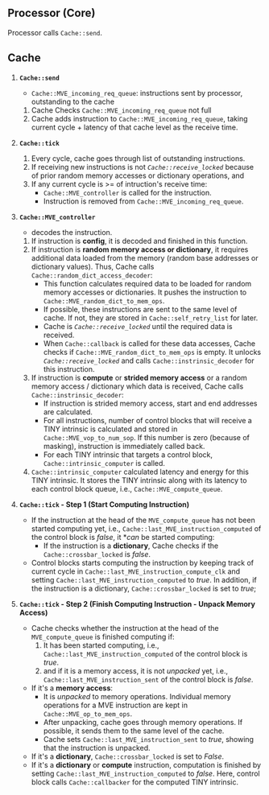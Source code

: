 
## Processor (Core)

Processor calls `Cache::send`.

## Cache

1. **`Cache::send`**
    - `Cache::MVE_incoming_req_queue`: instructions sent by processor, outstanding to the cache
    1. Cache Checks `Cache::MVE_incoming_req_queue` not full
    2. Cache adds instruction to `Cache::MVE_incoming_req_queue`, taking current cycle + latency of that cache level as the receive time.

2. **`Cache::tick`**
    1. Every cycle, cache goes through list of outstanding instructions.
    2. If receiving new instructions is not *`Cache::receive_locked`* because of prior random memory accesses or dictionary operations, and
    2. If any current cycle is >= of intruction's receive time:
        - `Cache::MVE_controller` is called for the instruction.
        - Instruction is removed from `Cache::MVE_incoming_req_queue`.

3. **`Cache::MVE_controller`**
    - decodes the instruction.
    1. If instruction is **config**, it is decoded and finished in this function.
    2. If instruction is **random memory access or dictionary**, it requires additional data loaded from the memory (random base addresses or dictionary values). Thus, Cache calls `Cache::random_dict_access_decoder`:
        - This function calculates required data to be loaded for random memory accesses or dictionaries. It pushes the instruction to `Cache::MVE_random_dict_to_mem_ops`.
        - If possible, these instructions are sent to the same level of cache. If not, they are stored in `Cache::self_retry_list` for later.
        - Cache is *`Cache::receive_locked`* until the required data is received.
        - When `Cache::callback` is called for these data accesses, Cache checks if `Cache::MVE_random_dict_to_mem_ops` is empty. It unlocks *`Cache::receive_locked`* and calls `Cache::instrinsic_decoder` for this instruction.
    3. If instruction is **compute** or **strided memory access** or a random memory access / dictionary which data is received, Cache calls `Cache::instrinsic_decoder`:
        - If instruction is strided memory access, start and end addresses are calculated.
        - For all instructions, number of control blocks that will receive a TINY intrinsic is calculated and stored in `Cache::MVE_vop_to_num_sop`. If this number is zero (because of masking), instruction is immediately called back.
        - For each TINY intrinsic that targets a control block, `Cache::intrinsic_computer` is called.
    4. `Cache::intrinsic_computer` calculated latency and energy for this TINY intrinsic. It stores the TINY intrinsic along with its latency to each control block queue, i.e., `Cache::MVE_compute_queue`.

4. **`Cache::tick` - Step 1 (Start Computing Instruction)**
    - If the instruction at the head of the `MVE_compute_queue` has not been started computing yet, i.e., `Cache::last_MVE_instruction_computed` of the control block is *false*, it **can* be started computing:
        - If the instruction is a **dictionary**, Cache checks if the `Cache::crossbar_locked` is *false*.
    - Control blocks starts computing the instruction by keeping track of current cycle in `Cache::last_MVE_instruction_compute_clk` and setting `Cache::last_MVE_instruction_computed` to *true*. In addition, if the instruction is a dictionary, `Cache::crossbar_locked` is set to *true*;

5. **`Cache::tick` - Step 2 (Finish Computing Instruction - Unpack Memory Access)**
    - Cache checks whether the instruction at the head of the `MVE_compute_queue` is finished computing if:
        1. It has been started computing, i.e., `Cache::last_MVE_instruction_computed` of the control block is *true*.
        2. and if it is a memory access, it is not *unpacked* yet, i.e., `Cache::last_MVE_instruction_sent` of the control block is *false*.
    - If it's a **memory access**:
        - It is *unpacked* to memory operations. Individual memory operations for a MVE instruction are kept in `Cache::MVE_op_to_mem_ops`.
        - After unpacking, cache goes through memory operations. If possible, it sends them to the same level of the cache.
        - Cache sets `Cache::last_MVE_instruction_sent` to *true*, showing that the instruction is unpacked.
    - If it's a **dictionary**, `Cache::crossbar_locked` is set to *False*.
    - If it's a **dictionary** or **compute** instruction, computation is finished by setting `Cache::last_MVE_instruction_computed` to *false*. Here, control block calls `Cache::callbacker` for the computed TINY intrinsic.